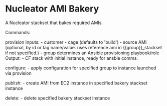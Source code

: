 Nucleator AMI Bakery
====================

A Nucleator stackset that bakes required AMIs.

Commands:

provision
	Inputs:
	- customer
	- cage (defaults to 'build')
	- source AMI (optional, by id or tag name/value.  uses reference ami in {{group}}_stackset if not specified.)
	- group determines an Ansible provisioning playbook/role
	Output:
	- CF stack with initial instance, ready for ansble comms.

configure:
	- apply configuration for specified group to instance launched via provision

publish:
	- create AMI from EC2 instance in specified bakery stackset instance

delete:
	- delete specified bakery stackset instance
